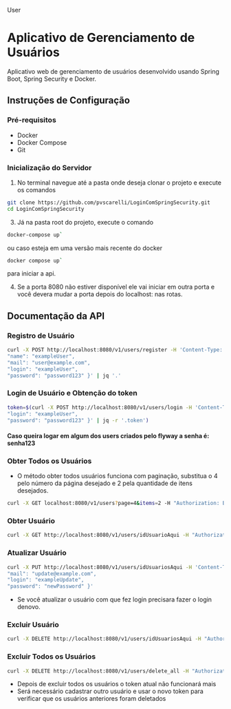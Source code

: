 User

# Aplicativo de Gerenciamento de Usuários

Aplicativo web de gerenciamento de usuários desenvolvido usando Spring Boot, Spring Security e Docker.

## Instruções de Configuração

### Pré-requisitos

- Docker
- Docker Compose
- Git

### Inicialização do Servidor

1. No terminal navegue até a pasta onde deseja clonar o projeto e execute os comandos
```bash
git clone https://github.com/pvscarelli/LoginComSpringSecurity.git
cd LoginComSpringSecurity
```
3. Já na pasta root do projeto, execute o comando

```bash
docker-compose up`
```
ou caso esteja em uma versão mais recente do docker
```bash
docker compose up`
```
para iniciar a api.

4. Se a porta 8080 não estiver disponível ele vai iniciar em outra porta e você devera mudar a porta depois do localhost: nas rotas.

## Documentação da API

### Registro de Usuário

```bash
curl -X POST http://localhost:8080/v1/users/register -H 'Content-Type: application/json' -d '{
"name": "exampleUser",
"mail": "user@example.com",
"login": "exampleUser",
"password": "password123" }' | jq '.'
```

### Login de Usuário e Obtenção do token
```bash
token=$(curl -X POST http://localhost:8080/v1/users/login -H 'Content-Type: application/json' -d '{
"login": "exampleUser",
"password": "password123" }' | jq -r '.token')
```
#### Caso queira logar em algum dos users criados pelo flyway a senha é: senha123

### Obter Todos os Usuários

- O método obter todos usuários funciona com paginação, substitua o 4 pelo número da página desejado e 2 pela quantidade de itens desejados.
```bash
curl -X GET localhost:8080/v1/users?page=4&items=2 -H "Authorization: Bearer $token" | jq '.'
```
### Obter Usuário
```bash
curl -X GET http://localhost:8080/v1/users/idUsuarioAqui -H "Authorization: Bearer $token" | jq '.'
```
### Atualizar Usuário
```bash
curl -X PUT http://localhost:8080/v1/users/idUsuariosAqui -H 'Content-Type: application/json' -H "Authorization: Bearer $token" -d '{ "name": "exampleUserUpdated",
"mail": "update@example.com",
"login": "exampleUpdate",
"password": "newPassword" }'
```
- Se você atualizar o usuário com que fez login precisara fazer o login denovo.

### Excluir Usuário
```bash
curl -X DELETE http://localhost:8080/v1/users/idUsuariosAqui -H "Authorization: Bearer $token"
```
### Excluir Todos os Usuários
```bash
curl -X DELETE http://localhost:8080/v1/users/delete_all -H "Authorization: Bearer $token"
```
- Depois de excluir todos os usuários o token atual não funcionará mais
- Será necessário cadastrar outro usuário e usar o novo token para verificar que os usuários anteriores foram deletados
